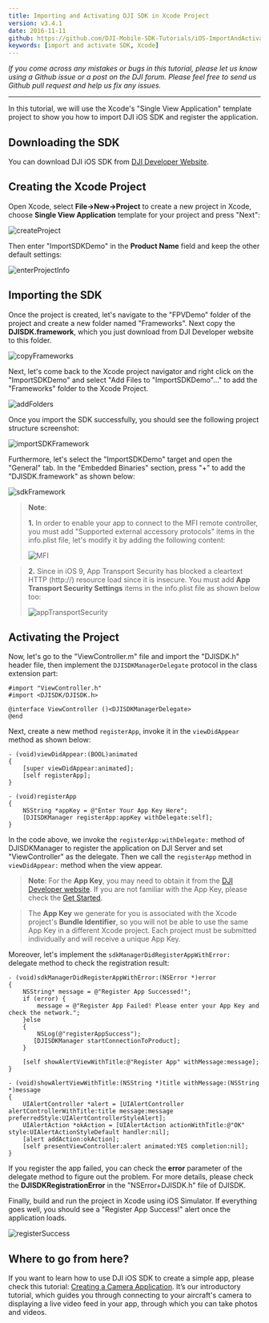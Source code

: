 ```yaml
---
title: Importing and Activating DJI SDK in Xcode Project
version: v3.4.1
date: 2016-11-11
github: https://github.com/DJI-Mobile-SDK-Tutorials/iOS-ImportAndActivateSDKInXcode
keywords: [import and activate SDK, Xcode]
---
```


*If you come across any mistakes or bugs in this tutorial, please let us know using a Github issue or a post on the DJI forum. Please feel free to send us Github pull request and help us fix any issues.*

---

In this tutorial, we will use the Xcode's "Single View Application" template project to show you how to import DJI iOS SDK and register the application.

## Downloading the SDK

  You can download DJI iOS SDK from <a href="https://developer.dji.com/mobile-sdk/downloads" target="_blank">DJI Developer Website</a>.

## Creating the Xcode Project

  Open Xcode, select **File->New->Project** to create a new project in Xcode, choose **Single View Application** template for your project and press "Next":
  
  ![createProject](../../images/tutorials-and-samples/iOS/ImportAndActivateSDKInXcode/createProject.png)
  
  Then enter "ImportSDKDemo" in the **Product Name** field and keep the other default settings:
  
  ![enterProjectInfo](../../images/tutorials-and-samples/iOS/ImportAndActivateSDKInXcode/enterProjectInfo.png)
  
## Importing the SDK
  
  Once the project is created, let's navigate to the "FPVDemo" folder of the project and create a new folder named "Frameworks". Next copy the **DJISDK.framework**, which you just download from DJI Developer website to this folder.
  
  ![copyFrameworks](../../images/tutorials-and-samples/iOS/ImportAndActivateSDKInXcode/copyFrameworks.png)
  
  Next, let's come back to the Xcode project navigator and right click on the "ImportSDKDemo" and select "Add Files to "ImportSDKDemo"..." to add the "Frameworks" folder to the Xcode Project.  
  
  ![addFolders](../../images/tutorials-and-samples/iOS/ImportAndActivateSDKInXcode/addFolders.png)
  
 Once you import the SDK successfully, you should see the following project structure screenshot:

  ![importSDKFramework](../../images/tutorials-and-samples/iOS/ImportAndActivateSDKInXcode/importSDKFramework.png) 
 
 Furthermore, let's select the "ImportSDKDemo" target and open the "General" tab. In the "Embedded Binaries" section, press "+" to add the "DJISDK.framework" as shown below:
 
  ![sdkFramework](../../images/tutorials-and-samples/iOS/ImportAndActivateSDKInXcode/sdkFramework.png)

> **Note**:
> 
> **1.** In order to enable your app to connect to the MFI remote controller, you must add 
>  "Supported external accessory protocols" items in the info.plist file, let's modify it by adding the following content:
> 
>  ![MFI](../../images/tutorials-and-samples/iOS/ImportAndActivateSDKInXcode/MFIProtocol.png)
   
> **2.** Since in iOS 9, App Transport Security has blocked a cleartext HTTP (http://) resource load since it is insecure. You must add **App Transport Security Settings** items in the info.plist file as shown below too:
> 
>  ![appTransportSecurity](../../images/tutorials-and-samples/iOS/ImportAndActivateSDKInXcode/appTransportSecurity.png)

## Activating the Project

  Now, let's go to the "ViewController.m" file and import the "DJISDK.h" header file, then implement the `DJISDKManagerDelegate` protocol in the class extension part:
  
~~~objc
#import "ViewController.h"
#import <DJISDK/DJISDK.h>

@interface ViewController ()<DJISDKManagerDelegate>
@end
~~~
  
  Next, create a new method `registerApp`, invoke it in the `viewDidAppear` method as shown below:
  
~~~objc
- (void)viewDidAppear:(BOOL)animated
{
    [super viewDidAppear:animated];
    [self registerApp];
}

- (void)registerApp
{
    NSString *appKey = @"Enter Your App Key Here";
    [DJISDKManager registerApp:appKey withDelegate:self];
}
~~~

  In the code above, we invoke the `registerApp:withDelegate:` method of DJISDKManager to register the application on DJI Server and set "ViewController" as the delegate. Then we call the `registerApp` method in `viewDidAppear:` method when the view appear.

>**Note**: For the **App Key**, you may need to obtain it from the <a href="http://developer.dji.com/en/user/apps" target="_blank">DJI Developer website</a>.  If you are not familiar with the App Key, please check the [Get Started](../quick-start/index.html).

>The **App Key** we generate for you is associated with the Xcode project's **Bundle Identifier**, so you will not be able to use the same App Key in a different Xcode project. Each project must be submitted individually and will receive a unique App Key.
>

  Moreover, let's implement the `sdkManagerDidRegisterAppWithError:` delegate method to check the registration result:

~~~objc
- (void)sdkManagerDidRegisterAppWithError:(NSError *)error
{
    NSString* message = @"Register App Successed!";
    if (error) {
        message = @"Register App Failed! Please enter your App Key and check the network.";
    }else
    {
        NSLog(@"registerAppSuccess");
       [DJISDKManager startConnectionToProduct];
    }
    
    [self showAlertViewWithTitle:@"Register App" withMessage:message];
}

- (void)showAlertViewWithTitle:(NSString *)title withMessage:(NSString *)message
{
    UIAlertController *alert = [UIAlertController alertControllerWithTitle:title message:message preferredStyle:UIAlertControllerStyleAlert];
    UIAlertAction *okAction = [UIAlertAction actionWithTitle:@"OK" style:UIAlertActionStyleDefault handler:nil];
    [alert addAction:okAction];
    [self presentViewController:alert animated:YES completion:nil];
}
~~~

 If you register the app failed, you can check the **error** parameter of the  delegate method to figure out the problem. For more details, please check the **DJISDKRegistrationError** in the "NSError+DJISDK.h" file of DJISDK.

 Finally, build and run the project in Xcode using iOS Simulator. If everything goes well, you should see a "Register App Success!" alert once the application loads. 
  
  ![registerSuccess](../../images/tutorials-and-samples/iOS/ImportAndActivateSDKInXcode/registerSuccess.png)
  
## Where to go from here?
  
  If you want to learn how to use DJI iOS SDK to create a simple app, please check this tutorial: [Creating a Camera Application](./FPVDemo.html). It’s our introductory tutorial, which guides you through connecting to your aircraft's camera to displaying a live video feed in your app, through which you can take photos and videos.